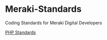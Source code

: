 # Meraki-Standards
Coding Standards for Meraki Digital Developers

[PHP Standards](https://github.com/gregorylmartin/Meraki-Standards/tree/master/php)
